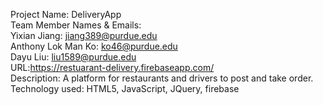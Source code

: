 Project Name: DeliveryApp  
Team Member Names & Emails:  
Yixian Jiang: jiang389@purdue.edu  
Anthony Lok Man Ko: ko46@purdue.edu  
Dayu Liu: liu1589@purdue.edu  
URL:https://restuarant-delivery.firebaseapp.com/  
Description: A platform for restaurants and drivers to post and take order.  
Technology used: HTML5, JavaScript, JQuery, firebase
